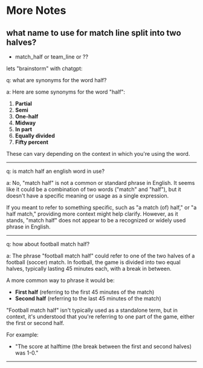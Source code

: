 # More Notes


##  what name to use for match line split into two halves?

- match_half  or team_line  or ??

lets "brainstorm" with chatgpt:

q: what are synonyms for the word half? 

a: Here are some synonyms for the word "half":

1. **Partial**
2. **Semi**
3. **One-half**
4. **Midway**
5. **In part**
6. **Equally divided**
7. **Fifty percent**

These can vary depending on the context in which you're using the word.

---

q: is match half an english word in use?

a: No, "match half" is not a common or standard phrase in English. It seems like it could be a combination of two words ("match" and "half"), but it doesn't have a specific meaning or usage as a single expression. 

If you meant to refer to something specific, such as "a match (of) half," or "a half match," providing more context might help clarify. However, as it stands, "match half" does not appear to be a recognized or widely used phrase in English.

---

q: how about football match half?

a: The phrase "football match half" could refer to one of the two halves of a football (soccer) match. In football, the game is divided into two equal halves, typically lasting 45 minutes each, with a break in between.

A more common way to phrase it would be:

- **First half** (referring to the first 45 minutes of the match)
- **Second half** (referring to the last 45 minutes of the match)

"Football match half" isn't typically used as a standalone term, but in context, it's understood that you're referring to one part of the game, either the first or second half. 

For example:
- "The score at halftime (the break between the first and second halves) was 1-0."

---



